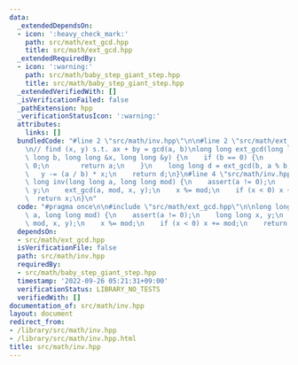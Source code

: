 ```yaml
---
data:
  _extendedDependsOn:
  - icon: ':heavy_check_mark:'
    path: src/math/ext_gcd.hpp
    title: src/math/ext_gcd.hpp
  _extendedRequiredBy:
  - icon: ':warning:'
    path: src/math/baby_step_giant_step.hpp
    title: src/math/baby_step_giant_step.hpp
  _extendedVerifiedWith: []
  _isVerificationFailed: false
  _pathExtension: hpp
  _verificationStatusIcon: ':warning:'
  attributes:
    links: []
  bundledCode: "#line 2 \"src/math/inv.hpp\"\n\n#line 2 \"src/math/ext_gcd.hpp\"\n\
    \n// find (x, y) s.t. ax + by = gcd(a, b)\nlong long ext_gcd(long long a, long\
    \ long b, long long &x, long long &y) {\n    if (b == 0) {\n        x = 1, y =\
    \ 0;\n        return a;\n    }\n    long long d = ext_gcd(b, a % b, y, x);\n \
    \   y -= (a / b) * x;\n    return d;\n}\n#line 4 \"src/math/inv.hpp\"\n\nlong\
    \ long inv(long long a, long long mod) {\n    assert(a != 0);\n    long long x,\
    \ y;\n    ext_gcd(a, mod, x, y);\n    x %= mod;\n    if (x < 0) x += mod;\n  \
    \  return x;\n}\n"
  code: "#pragma once\n\n#include \"src/math/ext_gcd.hpp\"\n\nlong long inv(long long\
    \ a, long long mod) {\n    assert(a != 0);\n    long long x, y;\n    ext_gcd(a,\
    \ mod, x, y);\n    x %= mod;\n    if (x < 0) x += mod;\n    return x;\n}\n"
  dependsOn:
  - src/math/ext_gcd.hpp
  isVerificationFile: false
  path: src/math/inv.hpp
  requiredBy:
  - src/math/baby_step_giant_step.hpp
  timestamp: '2022-09-26 05:21:31+09:00'
  verificationStatus: LIBRARY_NO_TESTS
  verifiedWith: []
documentation_of: src/math/inv.hpp
layout: document
redirect_from:
- /library/src/math/inv.hpp
- /library/src/math/inv.hpp.html
title: src/math/inv.hpp
---
```


